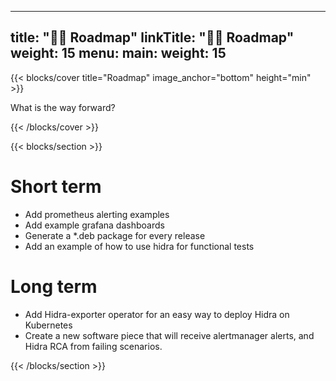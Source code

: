 
---
title: "🚶‍♂️ Roadmap"
linkTitle: "🚶‍♂️ Roadmap"
weight: 15
menu:
  main:
    weight: 15
---

{{< blocks/cover title="Roadmap" image_anchor="bottom" height="min" >}}
<p class="lead mt-5">What is the way forward?
</p>

{{< /blocks/cover >}}

{{< blocks/section >}}

<div class="col-6">
  <h1 class="text-center">Short term</h1>
  <ul>
    <li>
      Add prometheus alerting examples
    </li>
    <li>
      Add example grafana dashboards
    </li>
    <li>
      Generate a *.deb package for every release
    </li>
    <li>
      Add an example of how to use hidra for functional tests
    </li>
  </ul>
</div>
<div class="col-6">
  <h1 class="text-center">Long term</h1>
  <ul>
    <li>
      Add Hidra-exporter operator for an easy way to deploy Hidra on Kubernetes
    </li>
    <li>
      Create a new software piece that will receive alertmanager alerts, and Hidra RCA from failing scenarios.
    </li>
  </ul>

</div>

{{< /blocks/section >}}